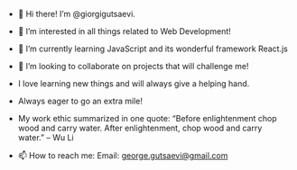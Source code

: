 - 👋 Hi there! I’m @giorgigutsaevi. 
- 👀 I’m interested in all things related to Web Development! 
- 🌱 I’m currently learning JavaScript and its wonderful framework React.js
- 💞️ I’m looking to collaborate on projects that will challenge me!
- I love learning new things and will always give a helping hand. 
- Always eager to go an extra mile! 

- My work ethic summarized in one quote: 
“Before enlightenment chop wood and carry water. After enlightenment, chop wood and carry water.” – Wu Li

- 📫 How to reach me:
  Email: george.gutsaevi@gmail.com
     

<!---
giorgigutsaevi/giorgigutsaevi is a ✨ special ✨ repository because its `README.md` (this file) appears on your GitHub profile.
You can click the Preview link to take a look at your changes.
--->
